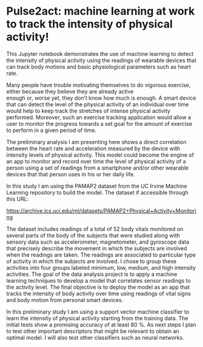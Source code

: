 # Pulse2act: machine learning at work to track the intensity of physical activity!

This Jupyter notebook demonstrates the use of machine learning to detect the intensity of physical activity using the readings of wearable devices that can track body motions and basic physiological parameters such as heart rate. 

Many people have trouble motivating themselves to do vigorous exercise, either because they believe they are already active \
enough or, worse yet, they don’t know how much is enough. A smart device that can detect the level of the physical activity of an individual over time would help to keep track the stretches of intense physical activity performed. Moreover, such an exercise tracking application would allow a user to monitor the progress towards a set goal for the amount of exercise to perform in a given period of time. 

The preliminary analysis I am presenting here shows a direct correlation between the heart rate and acceleration measured by the device with intensity levels of physical activity. This model could become the engine of an app to monitor and record over time the level of physical activity of a person using a set of readings from a smartphone and/or other wearable devices that that person uses in his or her daily life. 

In this study I am using the PAMAP2 dataset from the UC Irvine Machine Learning repository to build the model. The dataset if accessible through this URL:

https://archive.ics.uci.edu/ml/datasets/PAMAP2+Physical+Activity+Monitoring

The dataset includes readings of a total of 52 body vitals monitored on several parts of the body of the
subjects that were studied along with sensory data such as accelerometer, magnetometer, and gyroscope
data that precisely describe the movement in which the subjects are involved when the readings are taken.
The readings are associated to particular type of activity in which the subjects are involved. I chose
to group these activities into four groups labeled minimum, low, medium, and high intensity activities.
The goal of the data analysis project is to apply a machine learning techniques to develop a model that
correlates sensor readings to the activity level. The final objective is to deploy the model as an app that
tracks the intensity of body activity over time using readings of vital signs and body motion from personal
smart devices.

In this preliminary study I am using a support vector machine classifier to learn the intensity of physical
activity starting from the training data. The initial tests show a promising accuracy of at least 80 %.
As next steps I plan to test other important descriptors that might be relevant to obtain an optimal model. 
I will also test other classifiers such as neural networks.
